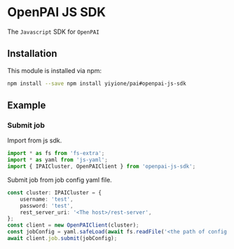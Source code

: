 # OpenPAI JS SDK

The `Javascript` SDK for `OpenPAI`

## Installation

This module is installed via npm:

```bash
npm install --save npm install yiyione/pai#openpai-js-sdk
```

## Example

### Submit job

Import from js sdk.

```ts
import * as fs from 'fs-extra';
import * as yaml from 'js-yaml';
import { IPAICluster, OpenPAIClient } from 'openpai-js-sdk';
```

Submit job from job config yaml file.

```ts
const cluster: IPAICluster = {
    username: 'test',
    password: 'test',
    rest_server_uri: '<The host>/rest-server',
};
const client = new OpenPAIClient(cluster);
const jobConfig = yaml.safeLoad(await fs.readFile('<the path of config yaml file>', 'utf8'));
await client.job.submit(jobConfig);
```
